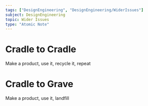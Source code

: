 ```yaml
---
tags: ["DesignEngineering", "DesignEngineering/WiderIssues"]
subject: DesignEngineering
topic: Wider Issues
type: "Atomic Note"
---
```


# Cradle to Cradle
Make a product, use it, recycle it, repeat

# Cradle to Grave
Make a product, use it, landfill